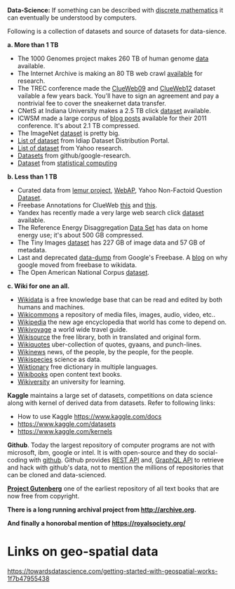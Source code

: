 **Data-Science:** If something can be described with
[discrete mathematics][discrete-math] it can eventually be
understood by computers.

Following is a collection of datasets and source of datasets for data-sience.

**a. More than 1 TB**

* The 1000 Genomes project makes 260 TB of human genome [data][a.001] available.
* The Internet Archive is making an 80 TB web crawl [available][a.002] for
   research.
* The TREC conference made the [ClueWeb09][a.003] and [ClueWeb12][a.004] dataset
  vailable a few years back. You'll have to sign an agreement and pay a
  nontrivial fee to cover the sneakernet data transfer.
* CNetS at Indiana University makes a 2.5 TB click [dataset][a.005] available.
* ICWSM made a large corpus of [blog posts][a.006] available for their 2011
  conference. It's about 2.1 TB compressed.
* The ImageNet [dataset][a.007] is pretty big.
* [List of dataset][a.008] from Idiap Dataset Distribution Portal.
* [List of dataset][a.009] from Yahoo research.
* [Datasets][a.010] from github/google-research.
* [Dataset][a.011] from [statistical computing](http://stat-computing.org/)

**b. Less than 1 TB**

* Curated data from [lemur project][lemur], [WebAP][b.001], Yahoo Non-Factoid
  Question [Dataset][b.002].
* Freebase Annotations for ClueWeb [this][b.003] and [this][b.004].
* Yandex has recently made a very large web search click [dataset][b.005]
  available.
* The Reference Energy Disaggregation [Data Set][b.006] has data on home energy
  use; it's about 500 GB compressed.
* The Tiny Images [dataset][b.007] has 227 GB of image data and 57 GB of metadata.
* Last and deprecated [data-dump][b.008] from Google's Freebase.
  A [blog][freebase-wikidata] on why google moved from freebase to wikidata.
* The Open American National Corpus [dataset][b.009].

**c. Wiki for one an all.**

* [Wikidata][c.001] is a free knowledge base that can be read and edited by
  both humans and machines.
* [Wikicommons][c.002] a repository of media files, images, audio, video, etc..
* [Wikipedia][c.003] the new age encyclopedia that world has come to depend on.
* [Wikivoyage][c.004] a world wide travel guide.
* [Wikisource][c.005] the free library, both in translated and original form.
* [Wikiquotes][c.006] uber-collection of quotes, gyaans, and punch-lines.
* [Wikinews][c.007] news, of the people, by the people, for the people.
* [Wikispecies][c.008] science as data.
* [Wiktionary][c.009] free dictionary in multiple languages.
* [Wikibooks][c.010] open content text books.
* [Wikiversity][c.011] an university for learning.

**Kaggle** maintains a large set of datasets, competitions on data science
along with kernel of derived data from datasets. Refer to following links:

* How to use Kaggle https://www.kaggle.com/docs
* https://www.kaggle.com/datasets
* https://www.kaggle.com/kernels

**Github**. Today the largest repository of computer programs are not with
microsoft, ibm, google or intel. It is with open-source and they do
social-coding with [github](http://github.com). Github provides
[REST API](https://developer.github.com/v3/) and,
[GraphQL API](https://developer.github.com/v4/) to retrieve and hack with
github's data, not to mention the millions of repositories that can be cloned
and data-scienced.

**[Project Gutenberg][gutenberg]** one of the earliest repository of all text
books that are now free from copyright.

**There is a long running archival project from http://archive.org.**

**And finally a honorobal mention of https://royalsociety.org/**

Links on geo-spatial data
=========================

https://towardsdatascience.com/getting-started-with-geospatial-works-1f7b47955438

[a.001]: https://aws.amazon.com/1000genomes/
[a.002]: https://blog.archive.org/2012/10/26/80-terabytes-of-archived-web-crawl-data-available-for-research/
[a.003]: https://www.lemurproject.org/clueweb09.php/
[a.004]: https://www.lemurproject.org/clueweb12.php/
[a.005]: http://cnets.indiana.edu/groups/nan/webtraffic/click-dataset/
[a.006]: http://www.icwsm.org/2011/data.php
[a.007]: http://www.image-net.org/index
[a.008]: https://www.idiap.ch/dataset
[a.009]: https://webscope.sandbox.yahoo.com/
[a.010]: https://github.com/google-research-datasets
[a.011]: http://stat-computing.org/dataexpo/

[b.001]: https://ciir.cs.umass.edu/downloads/WebAP/index.html
[b.002]: https://ciir.cs.umass.edu/downloads/nfL6/index.html
[b.003]: http://lemurproject.org/clueweb09/FACC1/
[b.004]: http://lemurproject.org/clueweb12/FACC1/
[b.005]: http://imat-relpred.yandex.ru/en
[b.006]: http://redd.csail.mit.edu/
[b.007]: http://horatio.cs.nyu.edu/mit/tiny/data/index.html
[b.008]: https://developers.google.com/freebase/
[b.009]: http://www.anc.org/data/

[c.001]: https://www.wikidata.org/wiki/Wikidata:Introduction
[c.002]: https://commons.wikimedia.org/wiki/Commons:Welcome
[c.003]: https://www.wikipedia.org/
[c.004]: https://en.wikivoyage.org/wiki/Wikivoyage:About
[c.005]: https://en.wikisource.org/wiki/Wikisource:What_is_Wikisource%3F
[c.006]: https://en.wikiquote.org/wiki/Wikiquote:Wikiquote
[c.007]: https://en.wikinews.org/wiki/Wikinews:Introduction
[c.008]: https://species.wikimedia.org/wiki/Wikispecies:About
[c.009]: https://en.wiktionary.org/wiki/Wiktionary:Welcome,_newcomers
[c.010]: https://en.wikibooks.org/wiki/Wikibooks:What_is_Wikibooks
[c.011]: https://en.wikiversity.org/wiki/Wikiversity:Welcome

[lemur]: https://www.lemurproject.org/
[freebase-wikidata]: https://plus.google.com/109936836907132434202/posts/bu3z2wVqcQc
[gutenberg]: http://www.gutenberg.org/
[discrete-math]: https://en.wikipedia.org/wiki/Discrete_mathematics
